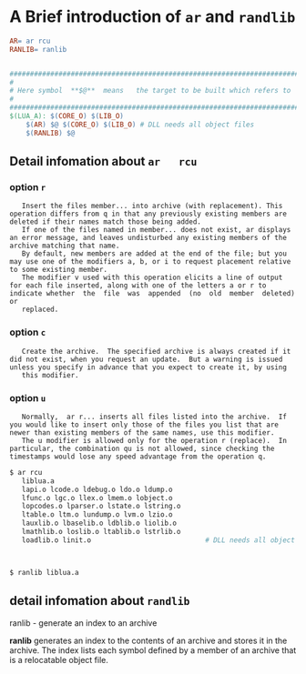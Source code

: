 # A Brief introduction of  `ar`  and   `randlib` 

```Makefile
AR= ar rcu
RANLIB= ranlib


######################################################################################################
#
# Here symbol  **$@**  means   the target to be built which refers to    $(LUA_A)
#
######################################################################################################
$(LUA_A): $(CORE_O) $(LIB_O)
	$(AR) $@ $(CORE_O) $(LIB_O)	# DLL needs all object files
	$(RANLIB) $@
```


## Detail infomation  about   `ar   rcu`

### option `r` 
       Insert the files member... into archive (with replacement). This operation differs from q in that any previously existing members are deleted if their names match those being added.
	   If one of the files named in member... does not exist, ar displays an error message, and leaves undisturbed any existing members of the archive matching that name.
	   By default, new members are added at the end of the file; but you may use one of the modifiers a, b, or i to request placement relative to some existing member.
	   The modifier v used with this operation elicits a line of output for each file inserted, along with one of the letters a or r to indicate whether  the  file	 was  appended	(no  old  member  deleted)  or
	   replaced.

### option `c`
       Create the archive.	The specified archive is always created if it did not exist, when you request an update.  But a warning is issued unless you specify in advance that you expect to create it, by using
	   this modifier.

### option `u`
       Normally,  ar r... inserts all files listed into the archive.  If you would like to insert only those of the files you list that are newer than existing members of the same names, use this modifier.  
       The u modifier is allowed only for the operation r (replace).  In particular, the combination qu is not allowed, since checking the timestamps would lose any speed advantage from the operation q.


```bash
$ ar rcu 
   liblua.a 
   lapi.o lcode.o ldebug.o ldo.o ldump.o 
   lfunc.o lgc.o llex.o lmem.o lobject.o 
   lopcodes.o lparser.o lstate.o lstring.o 
   ltable.o ltm.o lundump.o lvm.o lzio.o 
   lauxlib.o lbaselib.o ldblib.o liolib.o 
   lmathlib.o loslib.o ltablib.o lstrlib.o 
   loadlib.o linit.o	                        # DLL needs all object files



$ ranlib liblua.a
```


## detail infomation about   `randlib`
ranlib - generate an index to an archive

**ranlib** generates an index to the contents of an archive and
stores it in the archive.  The index lists each symbol defined by
a member of an archive that is a relocatable object file.
